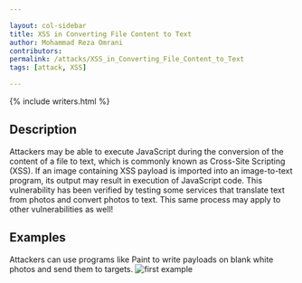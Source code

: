 ```yaml
---

layout: col-sidebar
title: XSS in Converting File Content to Text
author: Mohammad Reza Omrani
contributors: 
permalink: /attacks/XSS_in_Converting_File_Content_to_Text
tags: [attack, XSS]

---
```


 {% include writers.html %}

## Description

Attackers may be able to execute JavaScript during the conversion of the content
of a file to text, which is commonly known as Cross-Site Scripting (XSS).
If an image containing XSS payload is imported into an image-to-text program,
its output may result in execution of JavaScript code. This vulnerability has been
verified by testing some services that translate text from photos and convert
photos to text. This same process may apply to other vulnerabilities as well!

## Examples

Attackers can use programs like Paint to write payloads on blank white photos and send them to targets.
![first example](../assets/images/XSS_in_Converting_File_Content_to_Text.png)
